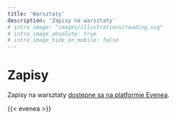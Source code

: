 ```yaml
---
title: 'Warsztaty'
description: 'Zapisy na warsztaty'
# intro_image: "images/illustrations/reading.svg"
# intro_image_absolute: true
# intro_image_hide_on_mobile: false
---
```


# Zapisy

Zapisy na warsztaty [dostępne są na platformie Evenea](https://app.evenea.pl/event/festiwalswiatla/).

{{< evenea >}}